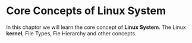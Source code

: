 # Core Concepts of Linux System

In this chaptor we will learn the core concept of **Linux System**. The Linux **kernel**, File Types, Fie Hierarchy and other concepts.
